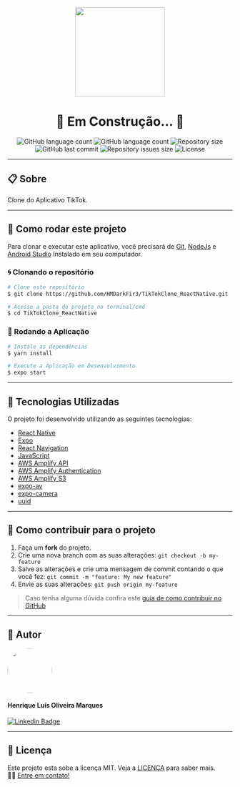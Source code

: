 <p align="center" >
  <img align="center" width="200" height="200"  src="https://user-images.githubusercontent.com/65872394/111703325-41d6f380-881c-11eb-8aa3-292f98e94209.png" />
</p>

<h1 align="center">
  🚧 Em Construção... 🚧
</h1>

<p align="center" >
  <img alt="GitHub language count" src="https://img.shields.io/github/languages/top/hmdarkfir3/TikTokClone_ReactNative" />
  
  <img alt="GitHub language count" src="https://img.shields.io/github/languages/count/hmdarkfir3/TikTokClone_ReactNative" />

  <img alt="Repository size" src="https://img.shields.io/github/repo-size/hmdarkfir3/TikTokClone_ReactNative">
  
  <img alt="GitHub last commit" src="https://img.shields.io/github/last-commit/hmdarkfir3/TikTokClone_ReactNative">
  
  <img alt="Repository issues size" src="https://img.shields.io/github/issues/hmdarkfir3/TikTokClone_ReactNative">
  
  <img alt="License" src="https://img.shields.io/badge/license-MIT-blue.svg" />
</p>
  
---

## 📋 Sobre
Clone do Aplicativo TikTok.

---

## 📂 Como rodar este projeto

Para clonar e executar este aplicativo, você precisará de [Git](https://git-scm.com), [NodeJs](https://nodejs.org/en/) e [Android Studio](https://developer.android.com/studio) Instalado em seu computador.

### 🌀 Clonando o repositório

```bash
# Clone este repositório
$ git clone https://github.com/HMDarkFir3/TikTokClone_ReactNative.git

# Acesse a pasta do projeto no terminal/cmd
$ cd TikTokClone_ReactNative
```

### 🎲 Rodando a Aplicação

```bash
# Instale as dependências
$ yarn install

# Execute a Aplicação em Desenvolvimento
$ expo start
```

---

## 🚀 Tecnologias Utilizadas
 
O projeto foi desenvolvido utilizando as seguintes tecnologias:

- [React Native](https://reactnative.dev)
- [Expo](https://docs.expo.io)
- [React Navigation](https://reactnavigation.org)
- [JavaScript](https://developer.mozilla.org/pt-BR/docs/Web/JavaScript)
- [AWS Amplify API](https://docs.amplify.aws/start/getting-started/data-model/q/integration/react-native)
- [AWS Amplify Authentication](https://docs.amplify.aws/start/getting-started/auth/q/integration/react-native)
- [AWS Amplify S3](https://docs.amplify.aws/lib/storage/getting-started/q/platform/js)
- [expo-av](https://docs.expo.io/versions/latest/sdk/video/)
- [expo-camera](https://docs.expo.io/versions/latest/sdk/camera/)
- [uuid](https://github.com/uuidjs/uuid)


---

## 💪 Como contribuir para o projeto

1. Faça um **fork** do projeto.
2. Crie uma nova branch com as suas alterações: `git checkout -b my-feature`
3. Salve as alterações e crie uma mensagem de commit contando o que você fez: `git commit -m "feature: My new feature"`
4. Envie as suas alterações: `git push origin my-feature`
> Caso tenha alguma dúvida confira este [guia de como contribuir no GitHub](https://github.com/firstcontributions/first-contributions)

---

## 🧑 Autor

<img style="border-radius: 50%;" src="https://github.com/HMDarkFir3.png" width="100px;" alt=""/>
 <h4>Henrique Luís Oliveira Marques</h4>

[![Linkedin Badge](https://img.shields.io/badge/-Henrique-blue?style=flat-square&logo=Linkedin&logoColor=white&link=https://www.linkedin.com/in/henrique-luís-oliveira-marques-3406361a7/)](https://www.linkedin.com/in/henrique-luís-oliveira-marques-3406361a7/) 

---

## 📝 Licença
Este projeto esta sobe a licença MIT. Veja a [LICENÇA](./LICENSE) para saber mais. 
<br>
👋🏽 [Entre em contato!](https://www.linkedin.com/in/henrique-luís-oliveira-marques-3406361a7/)

